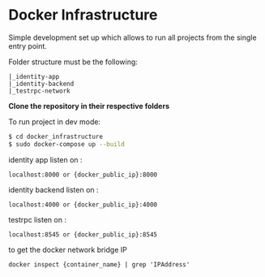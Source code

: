 # Docker Infrastructure

Simple development set up which allows to run all projects from the single entry point.

Folder structure must be the following:
```
|_identity-app
|_identity-backend
|_testrpc-network
```

**Clone the repository in their respective folders**

To run project in dev mode:
```bash
$ cd docker_infrastructure
$ sudo docker-compose up --build
```

identity app listen on : 
```
localhost:8000 or {docker_public_ip}:8000
```

identity backend listen on : 
```
localhost:4000 or {docker_public_ip}:4000
```

testrpc listen on : 
```
localhost:8545 or {docker_public_ip}:8545
```

to get the docker network bridge IP
```
docker inspect {container_name} | grep 'IPAddress'
```
